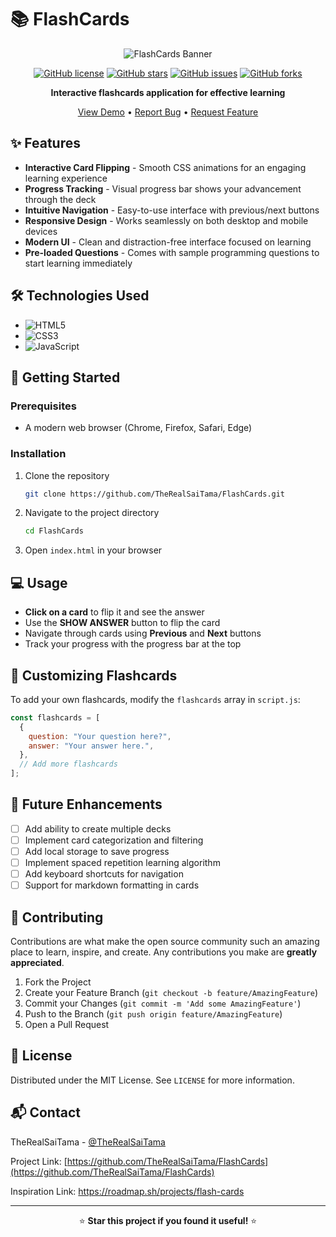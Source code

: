 # 📚 FlashCards

<div align="center">
  
![FlashCards Banner](https://img.shields.io/badge/FlashCards-Learning%20Made%20Fun-4CAF50?style=for-the-badge&logo=javascript&logoColor=white)

[![GitHub license](https://img.shields.io/github/license/TheRealSaiTama/FlashCards?color=blue)](https://github.com/TheRealSaiTama/FlashCards/blob/main/LICENSE)
[![GitHub stars](https://img.shields.io/github/stars/TheRealSaiTama/FlashCards?style=social)](https://github.com/TheRealSaiTama/FlashCards/stargazers)
[![GitHub issues](https://img.shields.io/github/issues/TheRealSaiTama/FlashCards)](https://github.com/TheRealSaiTama/FlashCards/issues)
[![GitHub forks](https://img.shields.io/github/forks/TheRealSaiTama/FlashCards?style=social)](https://github.com/TheRealSaiTama/FlashCards/network/members)

**Interactive flashcards application for effective learning**

[View Demo](https://therealsaitama.github.io/FlashCards) • [Report Bug](https://github.com/TheRealSaiTama/FlashCards/issues) • [Request Feature](https://github.com/TheRealSaiTama/FlashCards/issues)

</div>

## ✨ Features

- **Interactive Card Flipping** - Smooth CSS animations for an engaging learning experience
- **Progress Tracking** - Visual progress bar shows your advancement through the deck
- **Intuitive Navigation** - Easy-to-use interface with previous/next buttons
- **Responsive Design** - Works seamlessly on both desktop and mobile devices
- **Modern UI** - Clean and distraction-free interface focused on learning
- **Pre-loaded Questions** - Comes with sample programming questions to start learning immediately

## 🛠️ Technologies Used

- ![HTML5](https://img.shields.io/badge/HTML5-E34F26?style=flat-square&logo=html5&logoColor=white)
- ![CSS3](https://img.shields.io/badge/CSS3-1572B6?style=flat-square&logo=css3&logoColor=white)
- ![JavaScript](https://img.shields.io/badge/JavaScript-F7DF1E?style=flat-square&logo=javascript&logoColor=black)

## 🚦 Getting Started

### Prerequisites

- A modern web browser (Chrome, Firefox, Safari, Edge)

### Installation

1. Clone the repository

   ```sh
   git clone https://github.com/TheRealSaiTama/FlashCards.git
   ```

2. Navigate to the project directory

   ```sh
   cd FlashCards
   ```

3. Open `index.html` in your browser

## 💻 Usage

- **Click on a card** to flip it and see the answer
- Use the **SHOW ANSWER** button to flip the card
- Navigate through cards using **Previous** and **Next** buttons
- Track your progress with the progress bar at the top

## 🔧 Customizing Flashcards

To add your own flashcards, modify the `flashcards` array in `script.js`:

```javascript
const flashcards = [
  {
    question: "Your question here?",
    answer: "Your answer here.",
  },
  // Add more flashcards
];
```

## 🌟 Future Enhancements

- [ ] Add ability to create multiple decks
- [ ] Implement card categorization and filtering
- [ ] Add local storage to save progress
- [ ] Implement spaced repetition learning algorithm
- [ ] Add keyboard shortcuts for navigation
- [ ] Support for markdown formatting in cards

## 🤝 Contributing

Contributions are what make the open source community such an amazing place to learn, inspire, and create. Any contributions you make are **greatly appreciated**.

1. Fork the Project
2. Create your Feature Branch (`git checkout -b feature/AmazingFeature`)
3. Commit your Changes (`git commit -m 'Add some AmazingFeature'`)
4. Push to the Branch (`git push origin feature/AmazingFeature`)
5. Open a Pull Request

## 📝 License

Distributed under the MIT License. See `LICENSE` for more information.

## 📬 Contact

TheRealSaiTama - [@TheRealSaiTama](https://github.com/TheRealSaiTama)

Project Link: [https://github.com/TheRealSaiTama/FlashCards](https://github.com/TheRealSaiTama/FlashCards)

Inspiration Link: https://roadmap.sh/projects/flash-cards

---

<div align="center">
  
⭐️ **Star this project if you found it useful!** ⭐️

</div>
